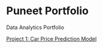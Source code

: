 # Puneet Portfolio
Data Analytics Portfolio

[Project 1: Car Price Prediction Model](https://github.com/yadavpuneet/car-price-prediction)
